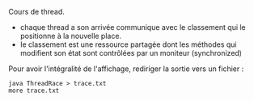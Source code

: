 Cours de thread.
- chaque thread a son arrivée communique avec le classement qui le positionne à la nouvelle place.
- le classement est une ressource partagée dont les méthodes qui modifient son état sont contrôlées par un moniteur (synchronized)

Pour avoir l'intégralité de l'affichage, rediriger la sortie vers un fichier :
 ```
 java ThreadRace > trace.txt
 more trace.txt
 ```
